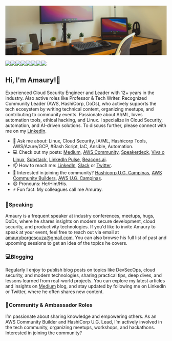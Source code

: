 ![git](https://github.com/amaurybsouza/amaurybsouza/blob/master/pix05.png)

<a href="https://amaurybsouza.github.io/portfolio/"><img src="https://img.shields.io/badge/website-000000?style=for-the-badge&logo=About.me&logoColor=white" /><a/><a 
href="https://twitter.com/amaurybsouza_"><img src="https://img.shields.io/badge/Twitter-1DA1F2?style=for-the-badge&logo=twitter&logoColor=white" /><a/><a
href="https://amaurybsouza.medium.com/"><img src="https://img.shields.io/badge/medium-%2312100E.svg?&style=for-the-badge&logo=medium&logoColor=white" /><a/><a
href="https://amauryborgessouza.substack.com/"><img src="https://img.shields.io/badge/Substack-%23006f5c.svg?style=for-the-badge&logo=substack&logoColor=FF6719" /><a/><a
href="https://community.aws/@amaury"><img src="https://img.shields.io/badge/AWS%20Builder-FF9900?style=for-the-badge&logo=amazonaws&logoColor=white" /><a/><a
href="https://www.linkedin.com/in/amaurybsouza/"><img src="https://img.shields.io/badge/LinkedIn-0077B5?style=for-the-badge&logo=linkedin&logoColor=white" /><a/><a
href="https://www.hashicorp.com/pt/ambassador/directory?q=amaury"><img src="https://img.shields.io/badge/HashiCorp-000000?style=for-the-badge&logo=HashiCorp&logoColor=white" href="https://amauryborgesouza@gmail.com"><img src="https://img.shields.io/badge/Gmail-D14836?style=for-the-badge&logo=gmail&logoColor=white" /><a/>

## Hi, I'm Amaury!👏  
Experienced Cloud Security Engineer and Leader with 12+ years in the industry. Also active roles like Professor & Tech Writer. Recognized Community Leader (AWS, HashiCorp, DoDs), who actively supports the tech ecosystem by writing technical content, organizing meetups, and contributing to community events. Passionate about AI/ML, loves automation tools, ethical hacking, and Linux. I specialize in Cloud Security, automation, and AI-driven solutions. To discuss further, please connect with me on my [LinkedIn](https://www.linkedin.com/in/amaurybsouza/).
- 💬 Ask me about: Linux, Cloud Security, IA/ML, Hashicorp Tools, AWS/Azure/GCP, #Bash Script, IaC, Ansible, Automation.
- 💻 Check out my posts: [Medium](https://amaurybsouza.medium.com/), [AWS Community](https://community.aws/@amaury), [Speakerdeck](https://speakerdeck.com/amaurybsouza), [Viva o Linux](https://vivaolinux.com.br/~amaurybsouza/scripts/), [Substack](https://amauryborgessouza.substack.com/), [LinkedIn Pulse](https://www.linkedin.com/pulse/ficando-ninja-com-aws-lambda-serverless-amaury-borges-souza-cl6uf/?trackingId=2UWXD%2FQRQpmacIWXaPE9Kw%3D%3D), [Beacons.ai](https://beacons.ai/amaurybsouza_).
- 📫 How to reach me: [LinkedIn](https://www.linkedin.com/in/amaurybsouza/), [Slack](https://slack.com/) or [Twitter](https://x.com/amaurybsouza_).
- 📆 Interested in joining the community? [Hashicorp U.G. Campinas](https://www.meetup.com/campinas-hashicorp-user-group/?eventOrigin=event_home_page), [AWS Community Builders](https://aws.amazon.com/developer/community/community-builders/), [AWS U.G. Campinas](https://www.meetup.com/pt-BR/awscampinas/).
- 😄 Pronouns: He/Him/His.
- ⚡ Fun fact: My colleagues call me Amuray.

### 🎤Speaking
Amaury is a frequent speaker at industry conferences, meetups, hugs, DoDs, where he shares insights on modern secure development, cloud security, and productivity technologies. If you'd like to invite Amaury to speak at your event, feel free to reach out via email at amauryborgesouza@gmail.com. You can also browse his full list of past and upcoming sessions to get an idea of the topics he covers. 

### 💻Blogging
Regularly I enjoy to publish blog posts on topics like DevSecOps, cloud security, and modern technologies, sharing practical tips, deep dives, and lessons learned from real-world projects. You can explore my latest articles and insights on [Medium](https://amaurybsouza.medium.com/) blog, and stay updated by following me on LinkedIn or Twitter, where he often shares new content.

### 👥Community & Ambassador Roles
I’m passionate about sharing knowledge and empowering others. As an AWS Community Builder and HashiCorp U.G. Lead, I’m actively involved in the tech community, organizing meetups, workshops, and hackathons. Interested in joining the community?

